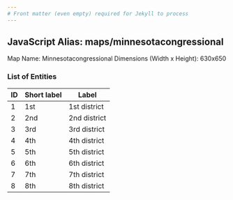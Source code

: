 ```yaml
---
# Front matter (even empty) required for Jekyll to process
---
```


## JavaScript Alias: maps/minnesotacongressional

Map Name: Minnesotacongressional
Dimensions (Width x Height): 630x650





### List of Entities

ID | Short label | Label
---|---|---|
1|1st|1st district
2|2nd|2nd district
3|3rd|3rd district
4|4th|4th district
5|5th|5th district
6|6th|6th district
7|7th|7th district
8|8th|8th district

